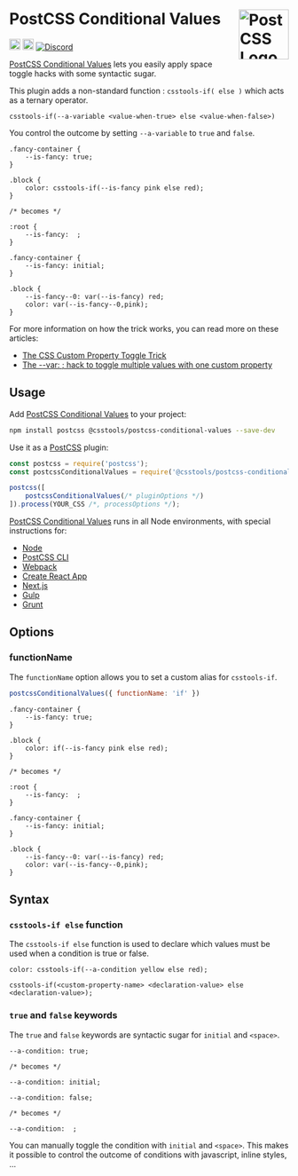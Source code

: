 # PostCSS Conditional Values [<img src="https://postcss.github.io/postcss/logo.svg" alt="PostCSS Logo" width="90" height="90" align="right">][postcss]

[<img alt="npm version" src="https://img.shields.io/npm/v/@csstools/postcss-conditional-values.svg" height="20">][npm-url] [<img alt="Build Status" src="https://github.com/csstools/postcss-plugins/workflows/test/badge.svg" height="20">][cli-url] [<img alt="Discord" src="https://shields.io/badge/Discord-5865F2?logo=discord&logoColor=white">][discord]

[PostCSS Conditional Values] lets you easily apply space toggle hacks with some syntactic sugar.

This plugin adds a non-standard function : `csstools-if( else )` which acts as a ternary operator.

`csstools-if(--a-variable <value-when-true> else <value-when-false>)`

You control the outcome by setting `--a-variable` to `true` and `false`.

```pcss
.fancy-container {
	--is-fancy: true;
}

.block {
	color: csstools-if(--is-fancy pink else red);
}

/* becomes */

:root {
	--is-fancy:  ;
}

.fancy-container {
	--is-fancy: initial;
}

.block {
	--is-fancy--0: var(--is-fancy) red;
	color: var(--is-fancy--0,pink);
}
```

For more information on how the trick works, you can read more on these articles:

- [The CSS Custom Property Toggle Trick](https://css-tricks.com/the-css-custom-property-toggle-trick/)
- [The -​-var: ; hack to toggle multiple values with one custom property](https://lea.verou.me/2020/10/the-var-space-hack-to-toggle-multiple-values-with-one-custom-property/)

## Usage

Add [PostCSS Conditional Values] to your project:

```bash
npm install postcss @csstools/postcss-conditional-values --save-dev
```

Use it as a [PostCSS] plugin:

```js
const postcss = require('postcss');
const postcssConditionalValues = require('@csstools/postcss-conditional-values');

postcss([
	postcssConditionalValues(/* pluginOptions */)
]).process(YOUR_CSS /*, processOptions */);
```

[PostCSS Conditional Values] runs in all Node environments, with special
instructions for:

- [Node](INSTALL.md#node)
- [PostCSS CLI](INSTALL.md#postcss-cli)
- [Webpack](INSTALL.md#webpack)
- [Create React App](INSTALL.md#create-react-app)
- [Next.js](INSTALL.md#nextjs)
- [Gulp](INSTALL.md#gulp)
- [Grunt](INSTALL.md#grunt)

## Options

### functionName

The `functionName` option allows you to set a custom alias for `csstools-if`.

```js
postcssConditionalValues({ functionName: 'if' })
```

```pcss
.fancy-container {
	--is-fancy: true;
}

.block {
	color: if(--is-fancy pink else red);
}

/* becomes */

:root {
	--is-fancy:  ;
}

.fancy-container {
	--is-fancy: initial;
}

.block {
	--is-fancy--0: var(--is-fancy) red;
	color: var(--is-fancy--0,pink);
}
```

## Syntax

### `csstools-if else` function

The `csstools-if else` function is used to declare which values must be used when a condition is true or false.

```pcss
color: csstools-if(--a-condition yellow else red);
```

```
csstools-if(<custom-property-name> <declaration-value> else <declaration-value>);
```

### `true` and `false` keywords

The `true` and `false` keywords are syntactic sugar for `initial` and `<space>`.

```pcss
--a-condition: true;

/* becomes */

--a-condition: initial;
```

```pcss
--a-condition: false;

/* becomes */

--a-condition:  ;
```

You can manually toggle the condition with `initial` and `<space>`.
This makes it possible to control the outcome of conditions with javascript, inline styles, ...

[cli-url]: https://github.com/csstools/postcss-plugins/actions/workflows/test.yml?query=workflow/test

[discord]: https://discord.gg/bUadyRwkJS
[npm-url]: https://www.npmjs.com/package/@csstools/postcss-conditional-values

[Gulp PostCSS]: https://github.com/postcss/gulp-postcss
[Grunt PostCSS]: https://github.com/nDmitry/grunt-postcss
[PostCSS]: https://github.com/postcss/postcss
[PostCSS Loader]: https://github.com/postcss/postcss-loader
[PostCSS Conditional Values]: https://github.com/csstools/postcss-plugins/tree/main/plugins/postcss-conditional-values
